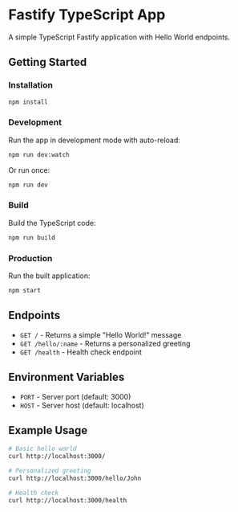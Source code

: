# Fastify TypeScript App

A simple TypeScript Fastify application with Hello World endpoints.

## Getting Started

### Installation

```bash
npm install
```

### Development

Run the app in development mode with auto-reload:

```bash
npm run dev:watch
```

Or run once:

```bash
npm run dev
```

### Build

Build the TypeScript code:

```bash
npm run build
```

### Production

Run the built application:

```bash
npm start
```

## Endpoints

- `GET /` - Returns a simple "Hello World!" message
- `GET /hello/:name` - Returns a personalized greeting
- `GET /health` - Health check endpoint

## Environment Variables

- `PORT` - Server port (default: 3000)
- `HOST` - Server host (default: localhost)

## Example Usage

```bash
# Basic hello world
curl http://localhost:3000/

# Personalized greeting
curl http://localhost:3000/hello/John

# Health check
curl http://localhost:3000/health
```
